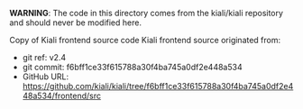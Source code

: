 **WARNING**: The code in this directory comes from the kiali/kiali repository and should never be modified here.

Copy of Kiali frontend source code
Kiali frontend source originated from:
* git ref:    v2.4
* git commit: f6bff1ce33f615788a30f4ba745a0df2e448a534
* GitHub URL: https://github.com/kiali/kiali/tree/f6bff1ce33f615788a30f4ba745a0df2e448a534/frontend/src
